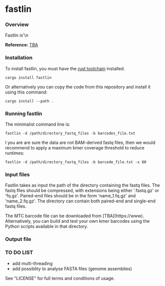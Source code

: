 # fastlin

### Overview

Fastlin is'\n

__Reference:__ [TBA](https://www)

### Installation
To install fastlin, you must have the [rust toolchain](https://www.rust-lang.org/tools/install) installed.
```
cargo install fastlin
```
Or alternatively you can copy the code from this repository and install it using this command:
```
cargo install --path .
```

### Running fastlin
The minimalist command line is:
```
fastlin -d /path/directory_fastq_files -b barcodes_file.txt
```
I you are are sure the data are not BAM-derived fastq files, then we would recommend to apply a maximum kmer coverage threshold to reduce runtimes: 
```
fastlin -d /path/directory_fastq_files -b barcode_file.txt -x 80
```

### Input files
<p>Fastlin takes as input the path of the directory containing the fastq files. The fastq files should be compressed, with extensions being either '.fastq.gz' or 'fq.gz'. Paired-end files should be in the form 'name_1.fq.gz' and 'name_2.fq.gz'. The directory can contain both paired-end and single-end fastq files.</p>
<p>The MTC barcode file can be downloaded from [TBA](https://www). Alternatively, you can build and test your own kmer barcodes using the Python scripts available in that directory.</p> 


### Output file



### TO DO LIST
+ add multi-threading
+ add possiblity to analyse FASTA files (genome assemblies)



See "LICENSE" for full terms and conditions of usage.

